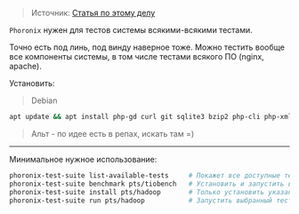 > Источник: [Статья по этому делу](https://habr.com/ru/companies/cloud4y/articles/596833/)

`Phoronix` нужен для тестов системы всякими-всякими тестами. 

Точно есть под линь, под винду наверное тоже. Можно тестить вообще все компоненты системы, в том числе тестами всякого ПО (nginx, apache).

Установить:
> Debian
```bash
apt update && apt install php-gd curl git sqlite3 bzip2 php-cli php-xml -y && git clone https://github.com/phoronix-test-suite/phoronix-test-suite.git && cd phoronix-test-suite && ./install-sh
```
> Альт - по идее есть в репах, искать там =)

---

Минимальное нужное использование:
```bash
phoronix-test-suite list-available-tests     # Покажет все доступные тесты
phoronix-test-suite benchmark pts/tiobench   # Установить и запустить выбранный тест (из команды выше)
phoronix-test-suite install pts/hadoop       # Только установить указанный тест
phoronix-test-suite run pts/hadoop           # Запустить выбранный тест (уже установленный)
```
